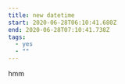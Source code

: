 ```yaml
---
title: new datetime
start: 2020-06-28T06:10:41.680Z
end: 2020-06-28T07:10:41.738Z
tags:
  - yes
  - ""
---
```

hmm